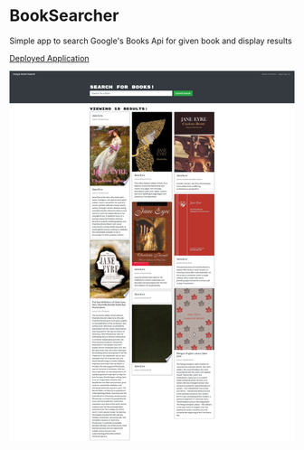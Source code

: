 # BookSearcher

Simple app to search Google's Books Api for given book and display results

[Deployed Application](https://boiling-wildwood-34031.herokuapp.com/)

![Screenshot of app](screenshot.png)
